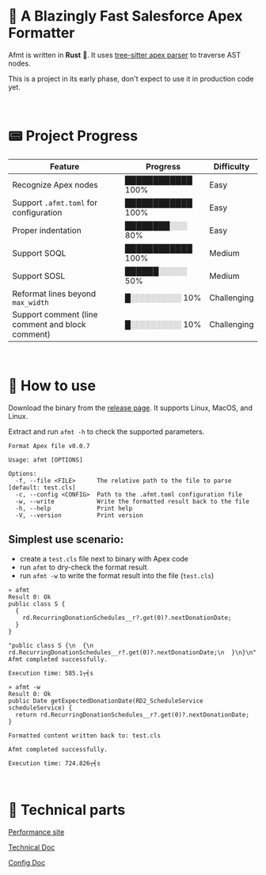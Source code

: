 # 🚀 A Blazingly Fast Salesforce Apex Formatter

Afmt is written in **Rust** 🦀. It uses [tree-sitter apex parser](https://github.com/aheber/tree-sitter-sfapex) to traverse AST nodes.

This is a project in its early phase, don't expect to use it in production code yet.

<br>

# 📟 Project Progress

| Feature                                         | Progress       | Difficulty   |
| ----------------------------------------------- | -------------- | ------------ |
| Recognize Apex nodes| ████████████ 100% | Easy         |
| Support `.afmt.toml` for configuration | ████████████ 100% | Easy         |
| Proper indentation | ████████░░░ 80%  | Easy         |
| Support SOQL                                    | ████████████ 100% | Medium       |
| Support SOSL                                    | ██████░░░░░ 50%  | Medium       |
| Reformat lines beyond `max_width`               | █░░░░░░░░░ 10%  | Challenging  |
| Support comment (line comment and block comment)| █░░░░░░░░░ 10%  | Challenging  |

<br>

# 🔧 How to use

Download the binary from the [release page](https://github.com/xixiaofinland/afmt/releases). It
supports Linux, MacOS, and Linux.

Extract and run `afmt -h` to check the supported parameters.

```
Format Apex file v0.0.7

Usage: afmt [OPTIONS]

Options:
  -f, --file <FILE>      The relative path to the file to parse [default: test.cls]
  -c, --config <CONFIG>  Path to the .afmt.toml configuration file
  -w, --write            Write the formatted result back to the file
  -h, --help             Print help
  -V, --version          Print version
```

## Simplest use scenario:

- create a `test.cls` file next to binary with Apex code
- run `afmt` to dry-check the format result
- run `afmt -w` to write the format result into the file (`test.cls`)

```
» afmt
Result 0: Ok
public class S {
  {
    rd.RecurringDonationSchedules__r?.get(0)?.nextDonationDate;
  }
}

"public class S {\n  {\n    rd.RecurringDonationSchedules__r?.get(0)?.nextDonationDate;\n  }\n}\n"
Afmt completed successfully.

Execution time: 585.1┬╡s
```
```
» afmt -w
Result 0: Ok
public Date getExpectedDonationDate(RD2_ScheduleService scheduleService) {
  return rd.RecurringDonationSchedules__r?.get(0)?.nextDonationDate;
}

Formatted content written back to: test.cls

Afmt completed successfully.

Execution time: 724.826┬╡s
```
<br>


# 📡 Technical parts

[Performance site](https://xixiaofinland.github.io/afmt/)

[Technical Doc](doc/Technical.md)

[Config Doc](doc/Settings.md)
